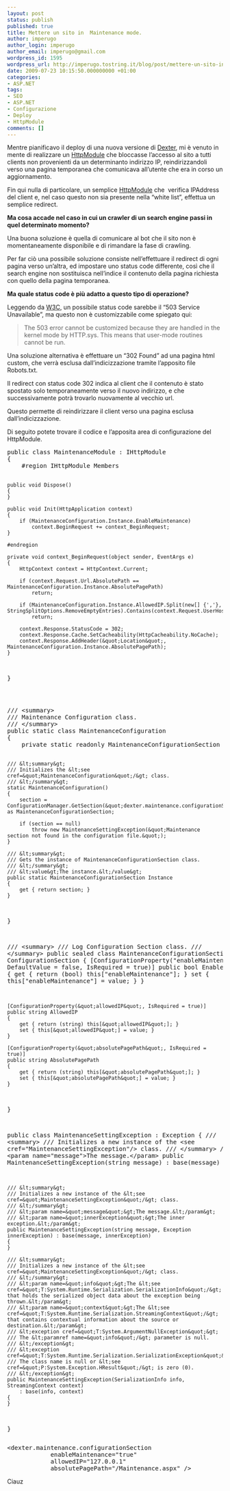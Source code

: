 ```yaml
---
layout: post
status: publish
published: true
title: Mettere un sito in  Maintenance mode.
author: imperugo
author_login: imperugo
author_email: imperugo@gmail.com
wordpress_id: 1595
wordpress_url: http://imperugo.tostring.it/blog/post/mettere-un-sito-in-maintenance-mode/
date: 2009-07-23 10:15:50.000000000 +01:00
categories:
- ASP.NET
tags:
- SEO
- ASP.NET
- Configurazione
- Deploy
- HttpModule
comments: []
---
```

<p>Mentre pianificavo il deploy di una nuova versione di <a href="http://imperugo.tostring.it/About/Dexter" title="Dexter Blog Engine" target="_blank">Dexter</a>, mi &egrave; venuto in mente di realizzare un <a href="http://msdn.microsoft.com/en-us/library/zec9k340(VS.71).aspx" title="HttpModule" target="_blank">HttpModule</a> che bloccasse l&rsquo;accesso al sito a tutti clients non provenienti da un determinanto indirizzo IP, reindirizzandoli verso una pagina temporanea che comunicava all&rsquo;utente che era in corso un aggiornamento.</p>
<p>Fin qui nulla di particolare, un semplice <a href="http://msdn.microsoft.com/en-us/library/zec9k340(VS.71).aspx" title="HttpModule" target="_blank">HttpModule</a> che&nbsp; verifica IPAddress del client e, nel caso questo non sia presente nella &ldquo;white list&rdquo;, effettua un semplice redirect.</p>
<p><strong>Ma cosa accade nel caso in cui un crawler di un search engine passi in quel determinato momento?</strong></p>
<p>Una buona soluzione &egrave; quella di comunicare al bot che il sito non &egrave; momentaneamente disponibile e di rimandare la fase di crawling.</p>
<p>Per far ci&ograve; una possibile soluzione consiste nell&rsquo;effettuare il redirect di ogni pagina verso un&rsquo;altra, ed impostare uno status code differente, cos&igrave; che il search engine non sostituisca nell&rsquo;indice il contenuto della pagina richiesta con quello della pagina temporanea.</p>
<p><strong>Ma quale status code &egrave; pi&ugrave; adatto a questo tipo di operazione?</strong></p>
<p>Leggendo da <a href="http://www.w3.org/Protocols/rfc2616/rfc2616-sec10.html" title="W3C Status Code" rel="nofollow" target="_blank">W3C</a>, un possibile status code sarebbe il &ldquo;503 Service Unavailable&rdquo;, ma questo non &egrave; customizzabile come spiegato qui:</p>
<blockquote>
<p>The 503 error cannot be customized because they are handled in the kernel mode by HTTP.sys. This means that user-mode routines cannot be run.</p>
</blockquote>
<p>Una soluzione alternativa &egrave; effettuare un &ldquo;302 Found&rdquo; ad una pagina html custom, che verr&agrave; esclusa dall&rsquo;indicizzazione tramite l&rsquo;apposito file Robots.txt.</p>
<p>Il redirect con status code 302 indica al client che il contenuto &egrave; stato spostato solo temporaneamente verso il nuovo indirizzo, e che successivamente potr&agrave; trovarlo nuovamente al vecchio url.</p>
<p>Questo permette di reindirizzare il client verso una pagina esclusa dall&rsquo;indicizzazione.</p>
<p>Di seguito potete trovare il codice e l&rsquo;apposita area di configurazione del HttpModule.</p>
<pre class="brush: csharp; ruler: true;">
public class MaintenanceModule : IHttpModule
{
    #region IHttpModule Members

    public void Dispose()
    {
    }

    public void Init(HttpApplication context)
    {
        if (MaintenanceConfiguration.Instance.EnableMaintenance)
            context.BeginRequest += context_BeginRequest;
    }

    #endregion

    private void context_BeginRequest(object sender, EventArgs e)
    {
        HttpContext context = HttpContext.Current;

        if (context.Request.Url.AbsolutePath == MaintenanceConfiguration.Instance.AbsolutePagePath)
            return;

        if (MaintenanceConfiguration.Instance.AllowedIP.Split(new[] {','}, StringSplitOptions.RemoveEmptyEntries).Contains(context.Request.UserHostAddress))
            return;

        context.Response.StatusCode = 302;
        context.Response.Cache.SetCacheability(HttpCacheability.NoCache);
        context.Response.AddHeader(&quot;Location&quot;, MaintenanceConfiguration.Instance.AbsolutePagePath);
    }
}</pre>
<p>&nbsp;</p>
<pre class="brush: csharp; ruler: true;">
/// &lt;summary&gt;
/// Maintenance Configuration class.
/// &lt;/summary&gt;
public static class MaintenanceConfiguration
{
    private static readonly MaintenanceConfigurationSection section;

    /// &lt;summary&gt;
    /// Initializes the &lt;see cref=&quot;MaintenanceConfiguration&quot;/&gt; class.
    /// &lt;/summary&gt;
    static MaintenanceConfiguration()
    {
        section = ConfigurationManager.GetSection(&quot;dexter.maintenance.configurationSection&quot;) as MaintenanceConfigurationSection;

        if (section == null)
            throw new MaintenanceSettingException(&quot;Maintenance section not found in the configuration file.&quot;);
    }

    /// &lt;summary&gt;
    /// Gets the instance of MaintenanceConfigurationSection class.
    /// &lt;/summary&gt;
    /// &lt;value&gt;The instance.&lt;/value&gt;
    public static MaintenanceConfigurationSection Instance
    {
        get { return section; }
    }
}

/// &lt;summary&gt;
/// Log Configuration Section class.
/// &lt;/summary&gt;
public sealed class MaintenanceConfigurationSection : ConfigurationSection
{
    [ConfigurationProperty(&quot;enableMaintenance&quot;, DefaultValue = false, IsRequired = true)]
    public bool EnableMaintenance
    {
        get { return (bool) this[&quot;enableMaintenance&quot;]; }
        set { this[&quot;enableMaintenance&quot;] = value; }
    }

    [ConfigurationProperty(&quot;allowedIP&quot;, IsRequired = true)]
    public string AllowedIP
    {
        get { return (string) this[&quot;allowedIP&quot;]; }
        set { this[&quot;allowedIP&quot;] = value; }
    }

    [ConfigurationProperty(&quot;absolutePagePath&quot;, IsRequired = true)]
    public string AbsolutePagePath
    {
        get { return (string) this[&quot;absolutePagePath&quot;]; }
        set { this[&quot;absolutePagePath&quot;] = value; }
    }
}

public class MaintenanceSettingException : Exception
{
    /// &lt;summary&gt;
    /// Initializes a new instance of the &lt;see cref=&quot;MaintenanceSettingException&quot;/&gt; class.
    /// &lt;/summary&gt;
    /// &lt;param name=&quot;message&quot;&gt;The message.&lt;/param&gt;
    public MaintenanceSettingException(string message) : base(message)
    {
    }

    /// &lt;summary&gt;
    /// Initializes a new instance of the &lt;see cref=&quot;MaintenanceSettingException&quot;/&gt; class.
    /// &lt;/summary&gt;
    /// &lt;param name=&quot;message&quot;&gt;The message.&lt;/param&gt;
    /// &lt;param name=&quot;innerException&quot;&gt;The inner exception.&lt;/param&gt;
    public MaintenanceSettingException(string message, Exception innerException) : base(message, innerException)
    {
    }

    /// &lt;summary&gt;
    /// Initializes a new instance of the &lt;see cref=&quot;MaintenanceSettingException&quot;/&gt; class.
    /// &lt;/summary&gt;
    /// &lt;param name=&quot;info&quot;&gt;The &lt;see cref=&quot;T:System.Runtime.Serialization.SerializationInfo&quot;/&gt; that holds the serialized object data about the exception being thrown.&lt;/param&gt;
    /// &lt;param name=&quot;context&quot;&gt;The &lt;see cref=&quot;T:System.Runtime.Serialization.StreamingContext&quot;/&gt; that contains contextual information about the source or destination.&lt;/param&gt;
    /// &lt;exception cref=&quot;T:System.ArgumentNullException&quot;&gt;
    /// The &lt;paramref name=&quot;info&quot;/&gt; parameter is null.
    /// &lt;/exception&gt;
    /// &lt;exception cref=&quot;T:System.Runtime.Serialization.SerializationException&quot;&gt;
    /// The class name is null or &lt;see cref=&quot;P:System.Exception.HResult&quot;/&gt; is zero (0).
    /// &lt;/exception&gt;
    public MaintenanceSettingException(SerializationInfo info, StreamingContext context)
        : base(info, context)
    {
    }
}</pre>
<pre class="brush: xml; ruler: true;">
&lt;dexter.maintenance.configurationSection 
            enableMaintenance=&quot;true&quot; 
            allowedIP=&quot;127.0.0.1&quot; 
            absolutePagePath=&quot;/Maintenance.aspx&quot; /&gt;</pre>
<p>Ciauz</p>
